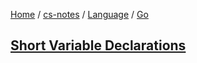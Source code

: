 [Home](https://mengxianbin.github.io) /
[cs-notes](https://mengxianbin.github.io/cs-notes/content) /
[Language](https://mengxianbin.github.io/cs-notes/content/Language) /
[Go](https://mengxianbin.github.io/cs-notes/content/Language/Go)

## [Short Variable Declarations](https://mengxianbin.github.io/cs-notes/content/Language/Go/Short%20Variable%20Declarations)
